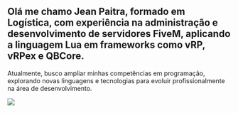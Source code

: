 ## Olá me chamo Jean Paitra, formado em Logística, com experiência na administração e desenvolvimento de servidores FiveM, aplicando a linguagem Lua em frameworks como vRP, vRPex e QBCore.
Atualmente, busco ampliar minhas competências em programação, explorando novas linguagens e tecnologias para evoluir profissionalmente na área de desenvolvimento.




<picture>
  <source
    srcset="https://github-readme-stats.vercel.app/api?username=zJhpgames&show_icons=true&theme=dark"
    media="(prefers-color-scheme: dark)"
  />
  <source
    srcset="https://github-readme-stats.vercel.app/api?username=zJhpgames&show_icons=true"
    media="(prefers-color-scheme: light), (prefers-color-scheme: no-preference)"
  />
  <img src="https://github-readme-stats.vercel.app/api?username=anuraghazra&show_icons=true" />
</picture>
<!--




🔭 Atualmente estou trabalhando em: servidores FiveM & RedM
🌱 Atualmente estou aprendendo: lua & html
👯 Estou procurando colaborar em: projetos de servidores relacionados a FiveM, RedM, DayZ

-->
https://img.shields.io/badge/HTML-239120?style=for-the-badge&logo=html5&logoColor=white
https://img.shields.io/badge/Twitch-9146FF?style=for-the-badge&logo=twitch&logoColor=white
